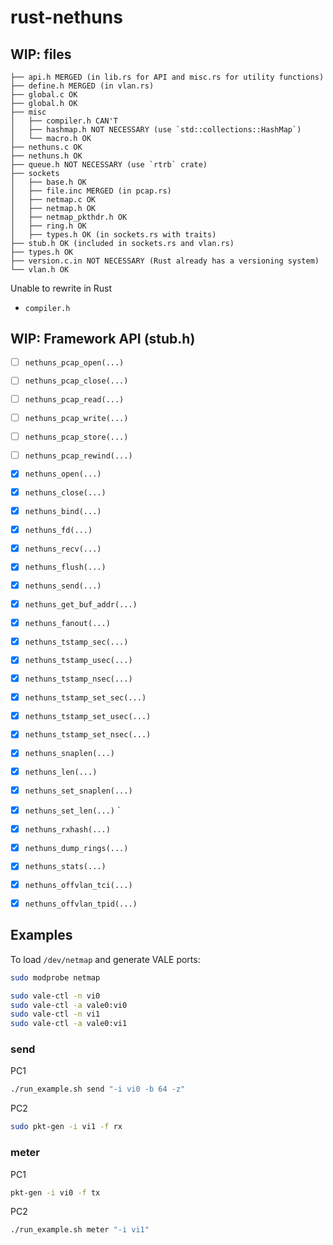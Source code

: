 # rust-nethuns

## WIP: files
```
├── api.h MERGED (in lib.rs for API and misc.rs for utility functions)
├── define.h MERGED (in vlan.rs)
├── global.c OK
├── global.h OK
├── misc
│   ├── compiler.h CAN'T
│   ├── hashmap.h NOT NECESSARY (use `std::collections::HashMap`)
│   └── macro.h OK
├── nethuns.c OK
├── nethuns.h OK
├── queue.h NOT NECESSARY (use `rtrb` crate)
├── sockets
│   ├── base.h OK
│   ├── file.inc MERGED (in pcap.rs)
│   ├── netmap.c OK
│   ├── netmap.h OK
│   ├── netmap_pkthdr.h OK
│   ├── ring.h OK
│   ├── types.h OK (in sockets.rs with traits)
├── stub.h OK (included in sockets.rs and vlan.rs)
├── types.h OK
├── version.c.in NOT NECESSARY (Rust already has a versioning system)
└── vlan.h OK
```

Unable to rewrite in Rust
- `compiler.h`



## WIP: Framework API (stub.h)

- [ ] `nethuns_pcap_open(...)`
- [ ] `nethuns_pcap_close(...)`
- [ ] `nethuns_pcap_read(...)`
- [ ] `nethuns_pcap_write(...)`
- [ ] `nethuns_pcap_store(...)`
- [ ] `nethuns_pcap_rewind(...)`

- [X] `nethuns_open(...)`
- [X] `nethuns_close(...)`
- [X] `nethuns_bind(...)`
- [X] `nethuns_fd(...)`
- [X] `nethuns_recv(...)`
- [X] `nethuns_flush(...)`
- [X] `nethuns_send(...)`
- [X] `nethuns_get_buf_addr(...)`
- [X] `nethuns_fanout(...)`

- [X] `nethuns_tstamp_sec(...)`
- [X] `nethuns_tstamp_usec(...)`
- [X] `nethuns_tstamp_nsec(...)`
- [X] `nethuns_tstamp_set_sec(...)`
- [X] `nethuns_tstamp_set_usec(...)`
- [X] `nethuns_tstamp_set_nsec(...)`

- [X] `nethuns_snaplen(...)`
- [X] `nethuns_len(...)`
- [X] `nethuns_set_snaplen(...)`
- [X] `nethuns_set_len(...)`
`
- [X] `nethuns_rxhash(...)`
- [X] `nethuns_dump_rings(...)`
- [X] `nethuns_stats(...)`

- [X] `nethuns_offvlan_tci(...)`
- [X] `nethuns_offvlan_tpid(...)`


## Examples

To load `/dev/netmap` and generate VALE ports:

```sh
sudo modprobe netmap

sudo vale-ctl -n vi0
sudo vale-ctl -a vale0:vi0
sudo vale-ctl -n vi1
sudo vale-ctl -a vale0:vi1
```


### send

PC1

```sh
./run_example.sh send "-i vi0 -b 64 -z"
```

PC2

```sh
sudo pkt-gen -i vi1 -f rx
```


### meter

PC1

```sh
pkt-gen -i vi0 -f tx
```

PC2

```sh
./run_example.sh meter "-i vi1"
```
